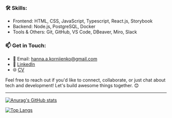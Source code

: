 ### 🛠️ Skills:

- Frontend: HTML, CSS, JavaScript, Typescript, React.js, Storybook
- Backend: Node.js, PostgreSQL, Docker
- Tools & Others: Git, GitHub, VS Code, DBeaver, Miro, Slack

### 📫 Get in Touch:

- 📧 Email: hanna.a.korniienko@gmail.com
- 💼 [LinkedIn](https://www.linkedin.com/in/hanna-korniienko-66bb81243/)
- 🌐 [CV](https://www.canva.com/design/DAF_r7X2-PQ/cKfSnvQMDbWSmMAO3fS2LA/view?utm_content=DAF_r7X2-PQ&utm_campaign=designshare&utm_medium=link&utm_source=editor)


Feel free to reach out if you'd like to connect, collaborate, or just chat about tech and development! Let's build awesome things together. 😊


___


[![Anurag's GitHub stats](https://github-readme-stats.vercel.app/api?username=hannakorniienko&show_icons=true)](https://github.com/anuraghazra/github-readme-stats)


[![Top Langs](https://github-readme-stats.vercel.app/api/top-langs/?username=hannakorniienko&layout=compact)](https://github.com/anuraghazra/github-readme-stats)



